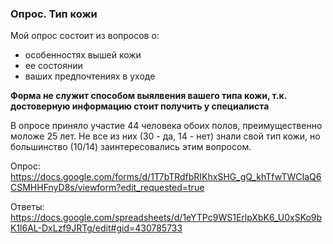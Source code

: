 ### Опрос. Тип кожи
Мой опрос состоит из вопросов о: 
* особенностях вышей кожи
* ее состоянии 
* ваших предпочтениях в уходе

__Форма не служит способом выялвения вашего типа кожи, т.к. достоверную информацию стоит получить у специалиста__

В опросе приняло участие 44 человека обоих полов, преимущественно моложе 25 лет. Не все из них (30 - да, 14 - нет) знали свой тип кожи, но большинство (10/14) заинтересовались этим вопросом.

Опрос: https://docs.google.com/forms/d/1T7bTRdfbRIKhxSHG_gQ_khTfwTWCIaQ6CSMHHFnyD8s/viewform?edit_requested=true

Ответы: https://docs.google.com/spreadsheets/d/1eYTPc9WS1ErlpXbK6_U0xSKo9bK1l6AL-DxLzf9JRTg/edit#gid=430785733
